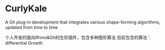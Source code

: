 # CurlyKale
A Gh plug-in development that integrates various shape-forming algorithms, updated from time to time

个人开发的面向Rhino&Gh的生形插件，包含多种图形算法
目前包含的算法：differential Growth
